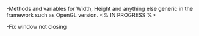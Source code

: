 -Methods and variables for Width, Height and anything else generic in the framework such as OpenGL version.  <% IN PROGRESS  %>

-Fix window not closing
